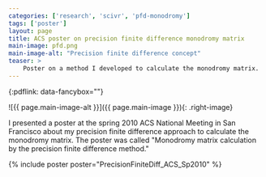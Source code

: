 ```yaml
---
categories: ['research', 'scivr', 'pfd-monodromy']
tags: ['poster']
layout: page
title: ACS poster on precision finite difference monodromy matrix
main-image: pfd.png
main-image-alt: "Precision finite difference concept"
teaser: >
    Poster on a method I developed to calculate the monodromy matrix.
---
```


{:pdflink: data-fancybox=""}

![{{ page.main-image-alt }}]({{ page.main-image }}){: .right-image}

I presented a poster at the spring 2010 ACS National Meeting in San
Francisco about my precision finite difference approach to calculate the
monodromy matrix. The poster was called "Monodromy matrix calculation by the
precision finite difference method."

{% include poster poster="PrecisionFiniteDiff_ACS_Sp2010" %}
